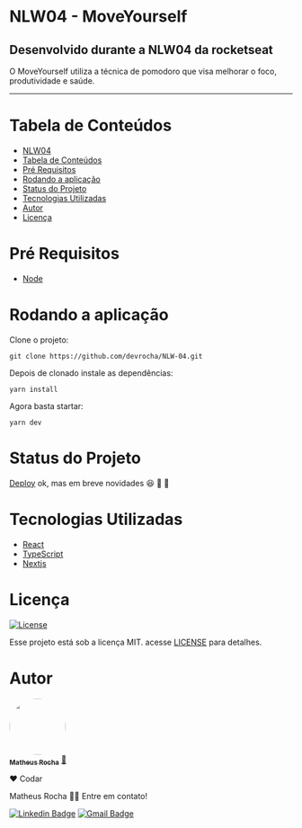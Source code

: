 <!-- titulo -->
# NLW04 - MoveYourself

<!-- descrição -->
## Desenvolvido durante a NLW04 da rocketseat
O MoveYourself utiliza a técnica de pomodoro que visa melhorar o foco, produtividade e saúde.
***
Tabela de Conteúdos
===================
<!--ts-->
   * [NLW04](#NLW04)
   * [Tabela de Conteúdos](#tabela-de-conteúdos)
   * [Pré Requisitos](#pré-requisitos)
   * [Rodando a aplicação](#rodando-a-aplicação)
   * [Status do Projeto](#status-do-projeto)
   * [Tecnologias Utilizadas](#tecnologias-utilizadas)
   * [Autor](#autor)
   * [Licença](#licença)
<!--te-->

Pré Requisitos
==============
* [Node](https://nodejs.org/en/)

Rodando a aplicação
==========
Clone o projeto:
```
git clone https://github.com/devrocha/NLW-04.git
```
Depois de clonado instale as dependências:
```
yarn install
```
Agora basta startar:
```
yarn dev
```
Status do Projeto
===========
[Deploy](https://moveyourself-xi.vercel.app/) ok, mas em breve novidades :satisfied: :rocket: :rocket: 

Tecnologias Utilizadas
===========
* [React](https://reactjs.org/)
* [TypeScript](https://www.typescriptlang.org/)
* [Nextjs](https://nextjs.org/)

Licença
===========
<a href="https://opensource.org/licenses/MIT">
    <img alt="License" src="https://img.shields.io/badge/license-MIT-6E40C9?style=flat-square">
</a>
<br>

Esse projeto está sob a licença MIT. acesse [LICENSE](/LICENSE) para detalhes.

Autor
===========
<a href="https://blog.rocketseat.com.br/author/thiago/">
<img style="border-radius: 50%;" src="https://media-exp1.licdn.com/dms/image/C4D03AQG02a-s248Xgw/profile-displayphoto-shrink_800_800/0/1603582498543?e=1619654400&v=beta&t=PeqvsBemetBGzkOnJ9zb0AcDeV6Zc0ZZ7ecQpUvAsfM" width="100px;" alt=""/>
<br />
<sub><b>Matheus Rocha</b></sub></a> <a href="https://app.rocketseat.com.br/me/mrochasandim75-1601037404942" title="Rocketseat">🚀</a>

❤️ Codar

Matheus Rocha 👋🏽 Entre em contato!

[![Linkedin Badge](https://img.shields.io/badge/-Matheus-blue?style=flat-square&logo=Linkedin&logoColor=white&link=https://www.linkedin.com/in/tgmarinho/)](https://www.linkedin.com/in/matheus-sandim-941a681b5/) 
[![Gmail Badge](https://img.shields.io/badge/-mrochasandim75@gmail.com-c14438?style=flat-square&logo=Gmail&logoColor=white&link=mailto:tgmarinho@gmail.com)](mailto:mrochasandim75@gmail.com)